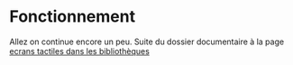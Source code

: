 # Fonctionnement #

Allez on continue encore un peu. Suite du dossier documentaire à la page [ecrans tactiles dans les bibliothèques](ecranstactilesdanslesbibliothèque.md) 
